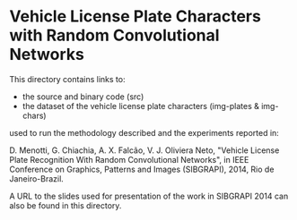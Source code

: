Vehicle License Plate Characters with Random Convolutional Networks
===================================================================

This directory contains links to:
- the source and binary code (src)
- the dataset of the vehicle license plate characters (img-plates & img-chars)

used to run the methodology described and the experiments reported in:

D. Menotti, G. Chiachia, A. X. Falcão, V. J. Oliviera Neto, "Vehicle License Plate Recognition With Random Convolutional Networks", in IEEE Conference on Graphics, Patterns and Images (SIBGRAPI), 2014, Rio de Janeiro-Brazil.

A URL to the slides used for presentation of the work in SIBGRAPI 2014 can also be found in this directory.
